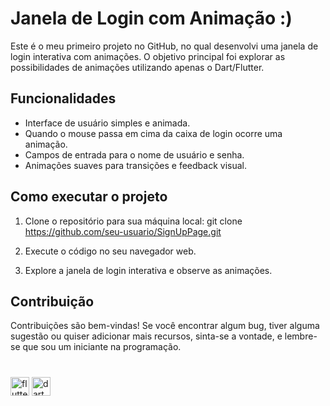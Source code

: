 # Janela de Login com Animação :)

Este é o meu primeiro projeto no GitHub, no qual desenvolvi uma janela de login interativa com animações. O objetivo principal foi explorar as possibilidades de animações utilizando apenas o Dart/Flutter.

## Funcionalidades

- Interface de usuário simples e animada.
- Quando o mouse passa em cima da caixa de login ocorre uma animação.
- Campos de entrada para o nome de usuário e senha.
- Animações suaves para transições e feedback visual.

## Como executar o projeto

1. Clone o repositório para sua máquina local: git clone https://github.com/seu-usuario/SignUpPage.git

2. Execute o código no seu navegador web.

3. Explore a janela de login interativa e observe as animações.

## Contribuição

Contribuições são bem-vindas! Se você encontrar algum bug, tiver alguma sugestão ou quiser adicionar mais recursos, sinta-se a vontade, e lembre-se que sou um iniciante na programação.

#


 <div style="display: inline-block;">
  <img align="center" alt="flutter" height="30" src="https://cdn.jsdelivr.net/gh/devicons/devicon/icons/flutter/flutter-original.svg">
  <img align="center" alt="dart" height="30" src="https://cdn.jsdelivr.net/gh/devicons/devicon/icons/dart/dart-original.svg">
</div>


 
 
            
          
